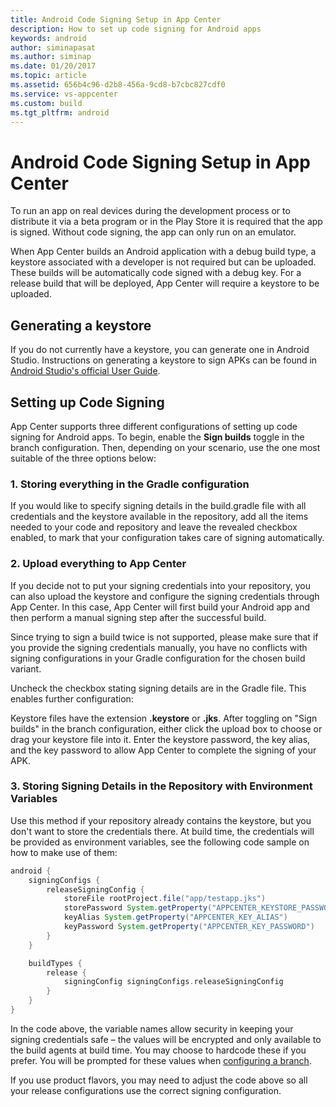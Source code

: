 ```yaml
---
title: Android Code Signing Setup in App Center
description: How to set up code signing for Android apps
keywords: android
author: siminapasat
ms.author: siminap
ms.date: 01/20/2017
ms.topic: article
ms.assetid: 656b4c96-d2b8-456a-9cd8-b7cbc827cdf0
ms.service: vs-appcenter
ms.custom: build
ms.tgt_pltfrm: android
---
```


# Android Code Signing Setup in App Center

To run an app on real devices during the development process or to distribute it via a beta program or in the Play Store it is required that the app is signed. Without code signing, the app can only run on an emulator.

When App Center builds an Android application with a debug build type, a keystore associated with a developer is not required but can be uploaded. These builds will be automatically code signed with a debug key. For a release build that will be deployed, App Center will require a keystore to be uploaded.

## Generating a keystore

If you do not currently have a keystore, you can generate one in Android Studio. Instructions on generating a keystore to sign APKs can be found in [Android Studio's official User Guide](https://developer.android.com/studio/publish/app-signing.html).

## Setting up Code Signing

App Center supports three different configurations of setting up code signing for Android apps. To begin, enable the **Sign builds** toggle in the branch configuration. Then, depending on your scenario, use the one most suitable of the three options below:

### 1. Storing everything in the Gradle configuration

If you would like to specify signing details in the build.gradle file with all credentials and the keystore available in the repository, add all the items needed to your code and repository and leave the revealed checkbox enabled, to mark that your configuration takes care of signing automatically.

### 2. Upload everything to App Center

If you decide not to put your signing credentials into your repository, you can also upload the keystore and configure the signing credentials through App Center. In this case, App Center will first build your Android app and then perform a manual signing step after the successful build.

Since trying to sign a build twice is not supported, please make sure that if you provide the signing credentials manually, you have no conflicts with signing configurations in your Gradle configuration for the chosen build variant.

Uncheck the checkbox stating signing details are in the Gradle file. This enables further configuration:

Keystore files have the extension **.keystore** or **.jks**. After toggling on "Sign builds" in the branch configuration, either click the upload box to choose or drag your keystore file into it. Enter the keystore password, the key alias, and the key password to allow App Center to complete the signing of your APK.

### 3. Storing Signing Details in the Repository with Environment Variables

Use this method if your repository already contains the keystore, but you don't want to store the credentials there. At build time, the credentials will be provided as environment variables, see the following code sample on how to make use of them:

```groovy
android {
    signingConfigs {
        releaseSigningConfig {
            storeFile rootProject.file("app/testapp.jks")
            storePassword System.getProperty("APPCENTER_KEYSTORE_PASSWORD")
            keyAlias System.getProperty("APPCENTER_KEY_ALIAS")
            keyPassword System.getProperty("APPCENTER_KEY_PASSWORD")
        }
    }

    buildTypes {
        release {
            signingConfig signingConfigs.releaseSigningConfig
        }
    }
}
```

In the code above, the variable names allow security in keeping your signing credentials safe – the values will be encrypted and only available to the build agents at build time. You may choose to hardcode these if you prefer. You will be prompted for these values when [configuring a branch](~/build/android/first-build.md).

If you use product flavors, you may need to adjust the code above so all your release configurations use the correct signing configuration.

